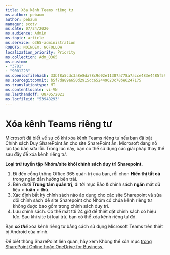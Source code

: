 ```yaml
---
title: Xóa kênh Teams riêng tư
ms.author: pebaum
author: pebaum
manager: scotv
ms.date: 07/24/2020
ms.audience: Admin
ms.topic: article
ms.service: o365-administration
ROBOTS: NOINDEX, NOFOLLOW
localization_priority: Priority
ms.collection: Adm_O365
ms.custom:
- "3781"
- "9001223"
ms.openlocfilehash: 33bf8a5cdc3a8e8da78c9d02e11387a778a7acce483e4485f595d9e05b344433
ms.sourcegitcommit: b5f7da89a650d2915dc652449623c78be6247175
ms.translationtype: MT
ms.contentlocale: vi-VN
ms.lasthandoff: 08/05/2021
ms.locfileid: "53948293"
---
```

# <a name="delete-a-teams-private-channel"></a>Xóa kênh Teams riêng tư

Microsoft đã biết về sự cố khi xóa kênh Teams riêng tư nếu bạn đã bật Chính sách Duy SharePoint ẩn cho site SharePoint ẩn. Microsoft đang nỗ lực tạo bản sửa lỗi. Trong lúc này, bạn có thể sử dụng các giải pháp thay thế sau đây để xóa kênh riêng tư.

**Loại trừ tuyển tập Nhóm/site khỏi chính sách duy trì Sharepoint.**

1. Đi đến cổng thông Office 365 quản trị của bạn, rồi chọn **Hiển thị tất cả** trong ngăn dẫn hướng bên trái.
2. Bên dưới **Trung tâm quản trị**, đi tới mục Bảo & chính sách **ngăn** mất dữ liệu  >  **tuân**  >  **thủ**.
3. Xác định bất kỳ chính sách nào áp dụng cho các site Sharepoint và sửa đổi chính sách để site Sharepoint cho Nhóm có chứa kênh riêng tư không được bao gồm trong chính sách duy trì.
4. Lưu chính sách.
    Có thể mất tới 24 giờ để thiết đặt chính sách có hiệu lực.
    Sau khi site bị loại trừ, bạn có thể xóa kênh riêng tư đó.  
    
Bạn ***có thể*** xóa kênh riêng tư bằng cách sử dụng Microsoft Teams trên thiết bị Android của mình. 

Để biết thông SharePoint liên quan, hãy xem Không thể xóa mục [trong SharePoint Online hoặc OneDrive for Business.](https://docs.microsoft.com/alchemyinsights/retention-policy-ediscovery-hold)